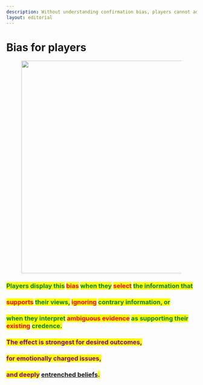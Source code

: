 ```yaml
---
description: Without understanding confirmation bias, players cannot advance their skills.
layout: editorial
---
```


# Bias for players

<figure><img src="../../../../../.gitbook/assets/pexels-btgl-♡-19120026.jpg" alt="" width="563"><figcaption></figcaption></figure>

### <mark style="color:green;">Players display this</mark> <mark style="color:red;">bias</mark> <mark style="color:green;">when they</mark> <mark style="color:red;">select</mark> <mark style="color:green;">the information that</mark>&#x20;

### <mark style="color:red;">supports</mark> <mark style="color:green;">their views,</mark> <mark style="color:red;">ignoring</mark> <mark style="color:green;">contrary information, or</mark>&#x20;

### <mark style="color:green;">when they interpret</mark> <mark style="color:red;">ambiguous evidence</mark> <mark style="color:green;">as supporting their</mark> <mark style="color:red;">existing</mark> <mark style="color:green;">credence.</mark>&#x20;



### <mark style="color:purple;">The effect is strongest for desired outcomes,</mark>&#x20;

### <mark style="color:purple;">for emotionally charged issues,</mark>&#x20;

### <mark style="color:purple;">and deeply</mark> [entrenched beliefs](../manifesting/corruption.md)<mark style="color:purple;">.</mark>
